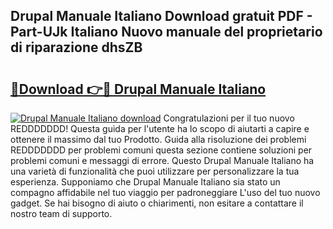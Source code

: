 ## Drupal Manuale Italiano Download gratuit PDF - Part-UJk Italiano Nuovo manuale del proprietario di riparazione dhsZB

# <h2><a href="http://dfcyji.blite.top/?on=Drupal+Manuale+Italiano">🔗Download 👉🔴 Drupal Manuale Italiano</a></h2>

[![Drupal Manuale Italiano download](https://i.imgur.com/lujVjoI.png)](http://dfcyji.blite.top/?on=Drupal+Manuale+Italiano)
Congratulazioni per il tuo nuovo REDDDDDDD! Questa guida per l'utente ha lo scopo di aiutarti a capire e ottenere il massimo dal tuo Prodotto. Guida alla risoluzione dei problemi REDDDDDDD per problemi comuni questa sezione contiene soluzioni per problemi comuni e messaggi di errore. Questo Drupal Manuale Italiano ha una varietà di funzionalità che puoi utilizzare per personalizzare la tua esperienza. Supponiamo che Drupal Manuale Italiano sia stato un compagno affidabile nel tuo viaggio per padroneggiare L'uso del tuo nuovo gadget. Se hai bisogno di aiuto o chiarimenti, non esitare a contattare il nostro team di supporto.
